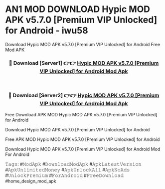 # AN1 MOD DOWNLOAD Hypic MOD APK v5.7.0 [Premium VIP Unlocked] for Android - iwu58
Download Hypic MOD APK v5.7.0 [Premium VIP Unlocked] for Android Free Mod APK

<div align="center">
<h3>🔴 Download [Server1] 👉👉 <a href="https://apk-comot.site?title=Hypic_MOD_APK_v5.7.0_[Premium_VIP_Unlocked]_for_Android">Hypic MOD APK v5.7.0 [Premium VIP Unlocked] for Android Mod Apk</a></h3><br>

<h3>🔴 Download [Server2] 👉👉 <a href="https://apk-comot.site?title=Hypic_MOD_APK_v5.7.0_[Premium_VIP_Unlocked]_for_Android">Hypic MOD APK v5.7.0 [Premium VIP Unlocked] for Android Mod Apk</a></h3>
</div>


Free Download APK MOD Hypic MOD APK v5.7.0 [Premium VIP Unlocked] for Android

Download Hypic MOD APK v5.7.0 [Premium VIP Unlocked] for Android 

Free APK MOD Hypic MOD APK v5.7.0 [Premium VIP Unlocked] for Android 

Download Hypic MOD APK v5.7.0 [Premium VIP Unlocked] for Android Mod For Android

𝚃𝚊𝚐𝚜: #𝙼𝚘𝚍𝙰𝚙𝚔 #𝙳𝚘𝚠𝚗𝚕𝚘𝚊𝚍𝙼𝚘𝚍𝙰𝚙𝚔 #𝙰𝚙𝚔𝙻𝚊𝚝𝚎𝚜𝚝𝚅𝚎𝚛𝚜𝚒𝚘𝚗 #𝙰𝚙𝚔𝚄𝚗𝚕𝚒𝚖𝚒𝚝𝚎𝚍𝙼𝚘𝚗𝚎𝚢 #𝙰𝚙𝚔𝚄𝚗𝚕𝚘𝚌𝚔𝙰𝚕𝚕 #𝙰𝚙𝚔𝙽𝚘𝙰𝚍𝚜 #𝚄𝚗𝚕𝚘𝚌𝚔𝙿𝚛𝚎𝚖𝚒𝚞𝚖 #𝙵𝚘𝚛𝙰𝚗𝚍𝚛𝚘𝚒𝚍 #𝙵𝚛𝚎𝚎𝙳𝚘𝚠𝚗𝚕𝚘𝚊𝚍 #home_design_mod_apk